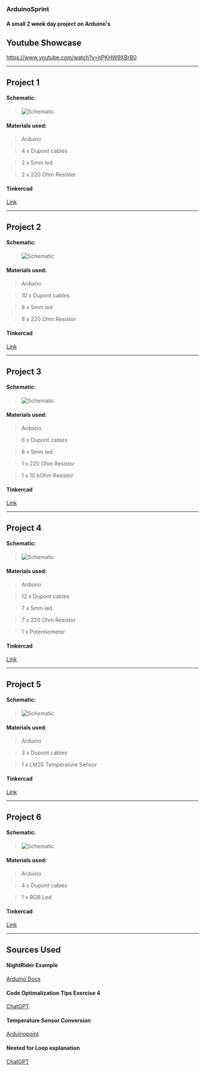  ### ArduinoSprint
#### A small 2 ~~week~~ day project on Arduino's

####


## Youtube Showcase
https://www.youtube.com/watch?v=hPKHW9XBrB0

---
## Project 1
#### Schematic:
>![Schematic](https://i.imgur.com/YCiE8St.png)

#### Materials used:
> Arduino

> 4 x Dupont cables

> 2 x 5mm led

> 2 x 220 Ohm Resistor

#### Tinkercad 
[Link](https://www.tinkercad.com/things/6BRmdgUVNBg?sharecode=GVJknxhHvDWwGnCP8qgdl1gyc21n6xWQpHbiP3AuMCc)

---
## Project 2
#### Schematic:
>![Schematic](https://imgur.com/T0FM60H.png)

#### Materials used:
> Arduino

> 10 x Dupont cables

> 8 x 5mm led

> 8 x 220 Ohm Resistor

#### Tinkercad 
[Link](https://www.tinkercad.com/things/8S2nZUlJYFr?sharecode=GYLZxo7Tipf-EVOKjo-NLUl0rmNz5w29OsNSLzlyBOo)

---
## Project 3
#### Schematic:
>![Schematic](https://i.imgur.com/L44H0Pi.png)

#### Materials used:
> Arduino

> 6 x Dupont cables

> 8 x 5mm led

> 1 x 220 Ohm Resistor

> 1 x 10 kOhm Resistor

#### Tinkercad

[Link](https://www.tinkercad.com/things/9TlJJrtbxMC?sharecode=L2dzRYce7j8vvCtJn8C3I43943-b7eIxRRsC-b9O1q8)

---
## Project 4
#### Schematic:
>![Schematic](https://imgur.com/cSLdnKF.png)

#### Materials used:
> Arduino

> 12 x Dupont cables

> 7 x 5mm led

> 7 x 220 Ohm Resistor

> 1 x Potentiometer

#### Tinkercad 
[Link](https://www.tinkercad.com/things/5VTVqzw117U?sharecode=j76Py-0vzUSz4kyX4F2NFxgFGdVbpFhfnWP8gPsiYAM)

---
## Project 5
#### Schematic:
>![Schematic](https://imgur.com/IhVM3Dz.png)

#### Materials used:
> Arduino

> 3 x Dupont cables

> 1 x LM35 Temperature Sensor

#### Tinkercad 
[Link](https://www.tinkercad.com/things/8gh7K8opYCW?sharecode=MaNwommt4wYMqvXO2VAPLz8clg8wUuGK41LlSqb4m2k)

---
## Project 6
#### Schematic:
>![Schematic](https://i.imgur.com/gjpSFvE.png)

#### Materials used:
> Arduino

> 4 x Dupont cables

> 1 x RGB Led

#### Tinkercad 
[Link](https://www.tinkercad.com/things/h3p1mZ4qT1F?sharecode=J21k2rzpRqha0T5-78x_p7PDQkrzq6U4jyM4Yf6MnBM)


---

## Sources Used
#### NightRider Example
[Arduino Docs](https://docs.arduino.cc/built-in-examples/control-structures/ForLoopIteration)
#### Code Optimalization Tips Exercise 4
[ChatGPT](https://chat.openai.com)
#### Temperature Sensor Conversion
[Arduinopoint](https://arduinopoint.com/lm35-arduino-project/)
#### Nested for Loop explanation
[ChatGPT](https://chat.openai.com)

